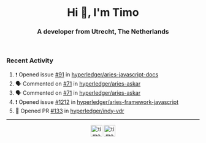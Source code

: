 <h1 align="center">Hi 👋, I'm Timo</h1>
<h3 align="center">A developer from Utrecht, The Netherlands</h3>
<br/>
<!-- https://github.com/rahuldkjain/github-profile-readme-generator --!>

<!--  <p align="left"><img src="https://github-readme-stats.vercel.app/api?username=timoglastra&show_icons=true&count_private=true&" alt="timoglastra" /></p> --!>

<!--
Github language stats
<p align="left"><img src="https://github-readme-stats.vercel.app/api/top-langs/?username=timoglastra&layout=compact" alt="timoglastra" /><p>
-->

<!-- Codestats language stats -->
<!-- <p align="left"><img src="https://codestats-readme.vercel.app/api/top-langs/?username=timoglastra&layout=compact&language_count=12" alt="timoglastra" /><p>    --!>
  
<h3>Recent Activity</h3>

<!--START_SECTION:activity-->
1. ❗️ Opened issue [#91](https://github.com/hyperledger/aries-javascript-docs/issues/91) in [hyperledger/aries-javascript-docs](https://github.com/hyperledger/aries-javascript-docs)
2. 🗣 Commented on [#71](https://github.com/hyperledger/aries-askar/issues/71) in [hyperledger/aries-askar](https://github.com/hyperledger/aries-askar)
3. 🗣 Commented on [#71](https://github.com/hyperledger/aries-askar/issues/71) in [hyperledger/aries-askar](https://github.com/hyperledger/aries-askar)
4. ❗️ Opened issue [#1212](https://github.com/hyperledger/aries-framework-javascript/issues/1212) in [hyperledger/aries-framework-javascript](https://github.com/hyperledger/aries-framework-javascript)
5. 💪 Opened PR [#133](https://github.com/hyperledger/indy-vdr/pull/133) in [hyperledger/indy-vdr](https://github.com/hyperledger/indy-vdr)
<!--END_SECTION:activity-->

---

<p align="center">
<a href="https://twitter.com/timoglastra" target="blank"><img align="center" src="https://cdn.jsdelivr.net/npm/simple-icons@3.0.1/icons/twitter.svg" alt="timoglastra" height="30" width="30" /></a>
<a href="https://linkedin.com/in/timoglastra" target="blank"><img align="center" src="https://cdn.jsdelivr.net/npm/simple-icons@3.0.1/icons/linkedin.svg" alt="timoglastra" height="30" width="30" /></a>
</p>



